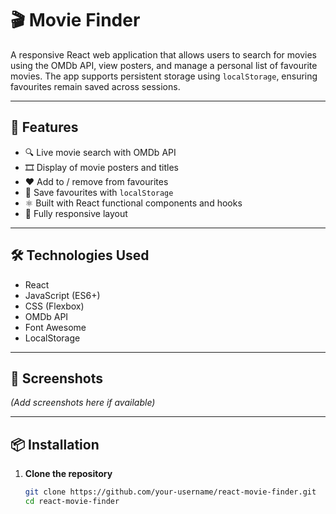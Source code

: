 # 🎬 Movie Finder

A responsive React web application that allows users to search for movies using the OMDb API, view posters, and manage a personal list of favourite movies. The app supports persistent storage using `localStorage`, ensuring favourites remain saved across sessions.

---

## 🚀 Features

- 🔍 Live movie search with OMDb API
- 🎞️ Display of movie posters and titles
- ❤️ Add to / remove from favourites
- 💾 Save favourites with `localStorage`
- ⚛️ Built with React functional components and hooks
- 📱 Fully responsive layout

---

## 🛠️ Technologies Used

- React
- JavaScript (ES6+)
- CSS (Flexbox)
- OMDb API
- Font Awesome
- LocalStorage

---

## 📸 Screenshots

*(Add screenshots here if available)*

---

## 📦 Installation

1. **Clone the repository**  
   ```bash
   git clone https://github.com/your-username/react-movie-finder.git
   cd react-movie-finder

 
